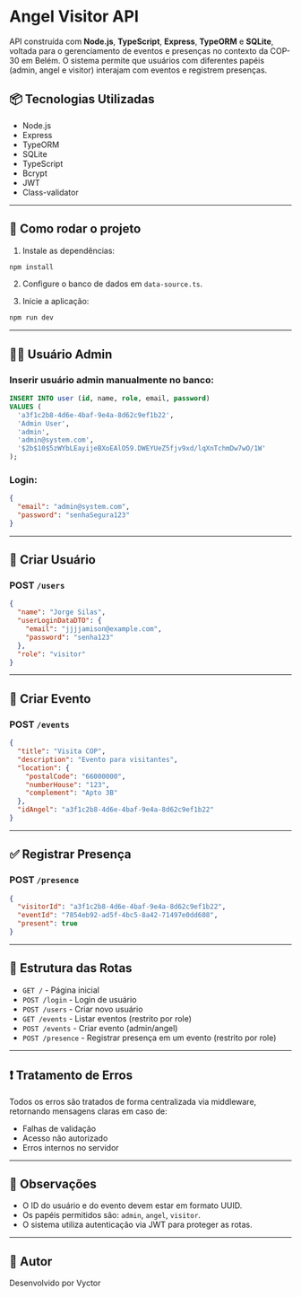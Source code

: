 # Angel Visitor API

API construída com **Node.js**, **TypeScript**, **Express**, **TypeORM** e **SQLite**, voltada para o gerenciamento de eventos e presenças no contexto da COP-30 em Belém. O sistema permite que usuários com diferentes papéis (admin, angel e visitor) interajam com eventos e registrem presenças.

## 📦 Tecnologias Utilizadas

- Node.js
- Express
- TypeORM
- SQLite
- TypeScript
- Bcrypt
- JWT
- Class-validator

---

## 🚀 Como rodar o projeto

1. Instale as dependências:
```bash
npm install
```

2. Configure o banco de dados em `data-source.ts`.

3. Inicie a aplicação:


```bash
npm run dev
```

---

## 👮‍♂️ Usuário Admin

### Inserir usuário admin manualmente no banco:

```sql
INSERT INTO user (id, name, role, email, password)
VALUES (
  'a3f1c2b8-4d6e-4baf-9e4a-8d62c9ef1b22', 
  'Admin User', 
  'admin', 
  'admin@system.com', 
  '$2b$10$5zWYbLEayijeBXoEAlO59.DWEYUeZ5fjv9xd/lqXnTchmDw7wO/1W'
);
```

### Login:

```json
{
  "email": "admin@system.com",
  "password": "senhaSegura123"
}
```

---

## 👤 Criar Usuário

### POST `/users`

```json
{
  "name": "Jorge Silas",
  "userLoginDataDTO": {
    "email": "jjjjamison@example.com",
    "password": "senha123"
  },
  "role": "visitor"
}
```

---

## 📅 Criar Evento

### POST `/events`

```json
{
  "title": "Visita COP",
  "description": "Evento para visitantes",
  "location": {
    "postalCode": "66000000",
    "numberHouse": "123",
    "complement": "Apto 3B"
  },
  "idAngel": "a3f1c2b8-4d6e-4baf-9e4a-8d62c9ef1b22"
}
```

---

## ✅ Registrar Presença

### POST `/presence`

```json
{
  "visitorId": "a3f1c2b8-4d6e-4baf-9e4a-8d62c9ef1b22",
  "eventId": "7854eb92-ad5f-4bc5-8a42-71497e0dd608",
  "present": true
}
```

---

## 📁 Estrutura das Rotas

* `GET /` - Página inicial
* `POST /login` - Login de usuário
* `POST /users` - Criar novo usuário
* `GET /events` - Listar eventos (restrito por role)
* `POST /events` - Criar evento (admin/angel)
* `POST /presence` - Registrar presença em um evento (restrito por role)

---

## ❗ Tratamento de Erros

Todos os erros são tratados de forma centralizada via middleware, retornando mensagens claras em caso de:

* Falhas de validação
* Acesso não autorizado
* Erros internos no servidor

---

## 📌 Observações

* O ID do usuário e do evento devem estar em formato UUID.
* Os papéis permitidos são: `admin`, `angel`, `visitor`.
* O sistema utiliza autenticação via JWT para proteger as rotas.

---

## 🔗 Autor

Desenvolvido por Vyctor

